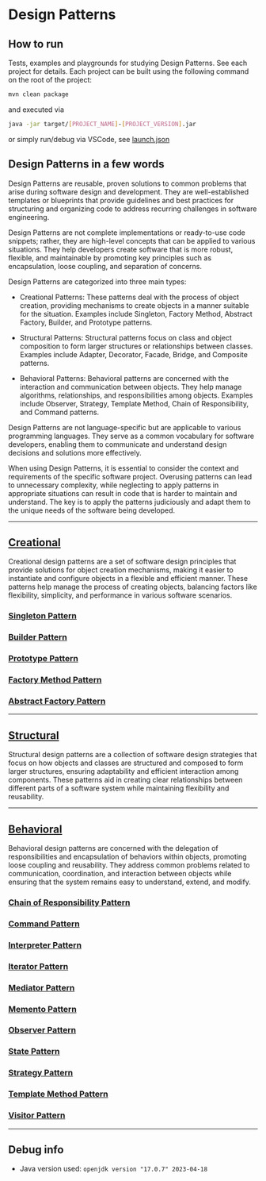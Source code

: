 # Design Patterns

## How to run

Tests, examples and playgrounds for studying Design Patterns. See each project for details. Each project can be built using the following command on the root of the project:

```sh
mvn clean package
```

and executed via

```sh
java -jar target/[PROJECT_NAME]-[PROJECT_VERSION].jar 
```

or simply run/debug via VSCode, see [launch.json](./.vscode/launch.json)

## Design Patterns in a few words

Design Patterns are reusable, proven solutions to common problems that arise during software design and development. They are well-established templates or blueprints that provide guidelines and best practices for structuring and organizing code to address recurring challenges in software engineering.

Design Patterns are not complete implementations or ready-to-use code snippets; rather, they are high-level concepts that can be applied to various situations. They help developers create software that is more robust, flexible, and maintainable by promoting key principles such as encapsulation, loose coupling, and separation of concerns.

Design Patterns are categorized into three main types:

- Creational Patterns: These patterns deal with the process of object creation, providing mechanisms to create objects in a manner suitable for the situation. Examples include Singleton, Factory Method, Abstract Factory, Builder, and Prototype patterns.

- Structural Patterns: Structural patterns focus on class and object composition to form larger structures or relationships between classes. Examples include Adapter, Decorator, Facade, Bridge, and Composite patterns.

- Behavioral Patterns: Behavioral patterns are concerned with the interaction and communication between objects. They help manage algorithms, relationships, and responsibilities among objects. Examples include Observer, Strategy, Template Method, Chain of Responsibility, and Command patterns.

Design Patterns are not language-specific but are applicable to various programming languages. They serve as a common vocabulary for software developers, enabling them to communicate and understand design decisions and solutions more effectively.

When using Design Patterns, it is essential to consider the context and requirements of the specific software project. Overusing patterns can lead to unnecessary complexity, while neglecting to apply patterns in appropriate situations can result in code that is harder to maintain and understand. The key is to apply the patterns judiciously and adapt them to the unique needs of the software being developed.

---

## [Creational](./creational)

Creational design patterns are a set of software design principles that provide solutions for object creation mechanisms, making it easier to instantiate and configure objects in a flexible and efficient manner. These patterns help manage the process of creating objects, balancing factors like flexibility, simplicity, and performance in various software scenarios.

### [Singleton Pattern](./creational/singletonPattern/)

### [Builder Pattern](./creational/builderPattern/)

### [Prototype Pattern](./creational/prototypePattern/)

### [Factory Method Pattern](./creational/factoryMethodPattern/)

### [Abstract Factory Pattern](./creational/abstractFactoryPattern/)

---

## [Structural](./structural)

Structural design patterns are a collection of software design strategies that focus on how objects and classes are structured and composed to form larger structures, ensuring adaptability and efficient interaction among components. These patterns aid in creating clear relationships between different parts of a software system while maintaining flexibility and reusability.

---

## [Behavioral](./behavioral)

Behavioral design patterns are concerned with the delegation of responsibilities and encapsulation of behaviors within objects, promoting loose coupling and reusability. They address common problems related to communication, coordination, and interaction between objects while ensuring that the system remains easy to understand, extend, and modify.

### [Chain of Responsibility Pattern](./behavioral/chainOfResponsibilityPattern/)

### [Command Pattern](./behavioral/commandPattern/)

### [Interpreter Pattern](./behavioral/interpreterPattern/)

### [Iterator Pattern](./behavioral/iteratorPattern/)

### [Mediator Pattern](./behavioral/mediatorPattern/)

### [Memento Pattern](./behavioral/mementoPattern/)

### [Observer Pattern](./behavioral/observerPattern/)

### [State Pattern](./behavioral/statePattern/)

### [Strategy Pattern](./behavioral/strategyPattern/)

### [Template Method Pattern](./behavioral/templateMethodPattern/)

### [Visitor Pattern](./behavioral/visitorPattern/)

---

## Debug info

- Java version used: `openjdk version "17.0.7" 2023-04-18`
